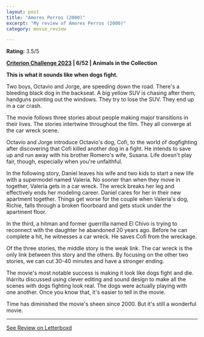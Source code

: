 ```yaml
---
layout: post
title: "Amores Perros (2000)"
excerpt: "My review of Amores Perros (2000)"
category: movie_review

---
```


**Rating:** 3.5/5

<b><a href="https://boxd.it/pXW6q">Criterion Challenge 2023</a> | 6/52 | Animals in the Collection</b>

<b>This is what it sounds like when dogs fight.</b>

Two boys, Octavio and Jorge, are speeding down the road. There's a bleeding black dog in the backseat. A big yellow SUV is chasing after them, handguns pointing out the windows. They try to lose the SUV. They end up in a car crash.

The movie follows three stories about people making major transitions in their lives. The stories intertwine throughout the film. They all converge at the car wreck scene.

Octavio and Jorge introduce Octavio's dog, Cofi, to the world of dogfighting after discovering that Cofi killed another dog in a fight. He intends to save up and run away with his brother Romero's wife, Susana. Life doesn't play fair, though, especially when you're unfaithful. 

In the following story, Daniel leaves his wife and two kids to start a new life with a supermodel named Valeria. No sooner than when they move in together, Valeria gets in a car wreck. The wreck breaks her leg and effectively ends her modeling career. Daniel cares for her in their new apartment together. Things get worse for the couple when Valeria's dog, Richie, falls through a broken floorboard and gets stuck under the apartment floor.

In the third, a hitman and former guerrilla named El Chivo is trying to reconnect with the daughter he abandoned 20 years ago. Before he can complete a hit, he witnesses a car wreck. He saves Cofi from the wreckage.

Of the three stories, the middle story is the weak link. The car wreck is the only link between this story and the others. By focusing on the other two stories, we can cut 30-40 minutes and have a stronger ending.

The movie's most notable success is making it look like dogs fight and die. Iñárritu discussed using clever editing and sound design to make all the scenes with dogs fighting look real. The dogs were actually playing with one another. Once you know that, it's easier to tell in the movie.

Time has diminished the movie's sheen since 2000. But it's still a wonderful movie.

<hr>

[See Review on Letterboxd](https://boxd.it/56Er5B)
